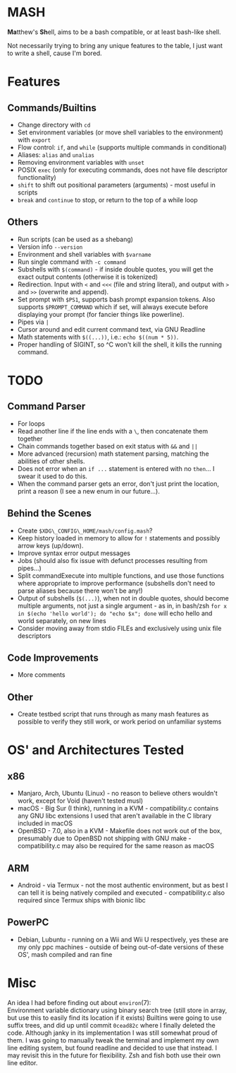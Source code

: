 # MASH
**Ma**tthew's **Sh**ell, aims to be a bash compatible, or at least bash-like shell.

Not necessarily trying to bring any unique features to the table, I just want to write a shell, cause I'm bored.

# Features

## Commands/Builtins
- Change directory with `cd`
- Set environment variables (or move shell variables to the environment) with `export`
- Flow control: `if`, and `while` (supports multiple commands in conditional)
- Aliases: `alias` and `unalias`
- Removing environment variables with `unset`
- POSIX `exec` (only for executing commands, does not have file descriptor functionality)
- `shift` to shift out positional parameters (arguments) - most useful in scripts
- `break` and `continue` to stop, or return to the top of a while loop

## Others
- Run scripts (can be used as a shebang)
- Version info `--version`
- Environment and shell variables with `$varname`
- Run single command with `-c command`
- Subshells with `$(command)` - if inside double quotes, you will get the exact output contents (otherwise it is tokenized)
- Redirection. Input with `<` and `<<<` (file and string literal), and output with `>` and `>>` (overwrite and append).
- Set prompt with `$PS1`, supports bash prompt expansion tokens. Also supports `$PROMPT_COMMAND` which if set, will always execute before displaying your prompt (for fancier things like powerline).
- Pipes via `|`
- Cursor around and edit current command text, via GNU Readline
- Math statements with `$((...))`, i.e.: `echo $((num * 5))`.
- Proper handling of SIGINT, so ^C won't kill the shell, it kills the running command.

# TODO

## Command Parser

- For loops
- Read another line if the line ends with a `\`, then concatenate them together
- Chain commands together based on exit status with `&&` and `||`
- More advanced (recursion) math statement parsing, matching the abilities of other shells.
- Does not error when an `if ...` statement is entered with no `then`... I swear it used to do this.
- When the command parser gets an error, don't just print the location, print a reason (I see a new enum in our future...).

## Behind the Scenes

- Create `$XDG\_CONFIG\_HOME/mash/config.mash`?
- Keep history loaded in memory to allow for `!` statements and possibly arrow keys (up/down).
- Improve syntax error output messages
- Jobs (should also fix issue with defunct processes resulting from pipes...)
- Split commandExecute into multiple functions, and use those functions where appropriate to improve performance (subshells don't need to parse aliases because there won't be any!)
- Output of subshells (`$(...)`), when not in double quotes, should become multiple arguments, not just a single argument - as in, in bash/zsh `for x in $(echo 'hello world'); do "echo $x"; done` will echo hello and world separately, on new lines
- Consider moving away from stdio FILEs and exclusively using unix file descriptors

## Code Improvements

- More comments

## Other
- Create testbed script that runs through as many mash features as possible to verify they still work, or work period on unfamiliar systems

# OS' and Architectures Tested

## x86
- Manjaro, Arch, Ubuntu (Linux) - no reason to believe others wouldn't work, except for Void (haven't tested musl)
- macOS - Big Sur (I think), running in a KVM - compatibility.c contains any GNU libc extensions I used that aren't available in the C library included in macOS
- OpenBSD - 7.0, also in a KVM - Makefile does not work out of the box, presumably due to OpenBSD not shipping with GNU make - compatibility.c may also be required for the same reason as macOS

## ARM
- Android - via Termux - not the most authentic environment, but as best I can tell it is being natively compiled and executed - compatibility.c also required since Termux ships with bionic libc

## PowerPC
- Debian, Lubuntu - running on a Wii and Wii U respectively, yes these are my only ppc machines - outside of being out-of-date versions of these OS', mash compiled and ran fine

# Misc
An idea I had before finding out about `environ`(7):  
Environment variable dictionary using binary search tree (still store in array, but use this to easily find its location if it exists)
Builtins were going to use suffix trees, and did up until commit `0cead82c` where I finally deleted the code. Although janky in its implementation I was still somewhat proud of them.
I was going to manually tweak the terminal and implement my own line editing system, but found readline and decided to use that instead. I may revisit this in the future for flexibility. Zsh and fish both use their own line editor.
